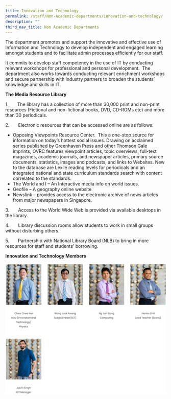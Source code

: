 ```yaml
---
title: Innovation and Technology
permalink: /staff/Non-Academic-departments/innovation-and-technology/
description: ""
third_nav_title: Non Academic Departments
---
```


The department promotes and support the innovative and effective use of Information and Technology to develop independent and engaged learning amongst students and to facilitate admin processes efficiently for our staff.

It commits to develop staff competency in the use of IT by conducting relevant workshops for professional and personal development.  The department also works towards conducting relevant enrichment workshops and secure partnership with industry partners to broaden the students’ knowledge and skills in IT.

**The Media Resource Library**

1.       The library has a collection of more than 30,000 print and non-print resources (Fictional and non-fictional books, DVD, CD-ROMs etc) and more than 30 periodicals.

2.       Electronic resources that can be accessed online are as follows:

*   Opposing Viewpoints Resource Center.  This a one-stop source for information on today’s hottest social issues. Drawing on acclaimed series published by Greenhaven Press and other Thomson Gale imprints, OVRC features viewpoint articles, topic overviews, full-text magazines, academic journals, and newspaper articles, primary source documents, statistics, images and podcasts, and links to Websites. New to the database are Lexile reading levels for periodicals and an integrated national and state curriculum standards search with content correlated to the standards.
*   The World and I – An Interactive media info on world issues.
*   Geofile – A geography online website
*   Newslink – provides access to the electronic archive of news articles from major newspapers in Singapore.

3.       Access to the World Wide Web is provided via available desktops in the library.

4.       Library discussion rooms allow students to work in small groups without disturbing others.

5.       Partnership with National Library Board (NLB) to bring in more resources for staff and students' borrowing.
	
**Innovation and Technology Members**
	
![Innovation and Technology Department](/images/EAS%204a.jpg)